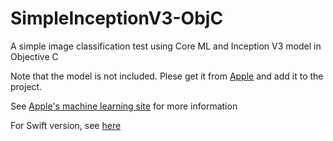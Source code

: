 # SimpleInceptionV3-ObjC
A simple image classification test using Core ML and Inception V3 model in Objective C

Note that the model is not included. Plese get it from [Apple](https://docs-assets.developer.apple.com/coreml/models/Inceptionv3.mlmodel) and add it to the project.

See [Apple's machine learning site](https://developer.apple.com/machine-learning/) for more information

For Swift version, see [here](https://github.com/freedomtan/SimpleInceptionV3/)
